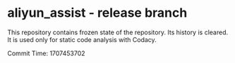 # aliyun_assist - release branch

This repository contains frozen state of the repository.
Its history is cleared. It is used only for static code
analysis with Codacy.

Commit Time: 1707453702
